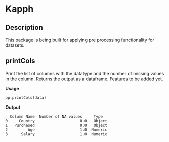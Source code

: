 # Kapph

## Description
This package is being built for applying pre processing functionality for datasets.

## printCols

Print the list of columns with the datatype and the number of missing values in the column. Returns the output as a dataframe.
Features to be added yet.

**Usage**
```
pp.printCols(data)
```
**Output**
```
  Column Name  Number of NA values     Type
0     Country                    0.0   Object
1   Purchased                    0.0   Object
2         Age                    1.0  Numeric
3      Salary                    1.0  Numeric
```
